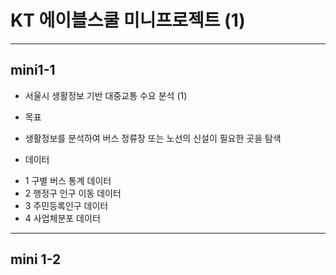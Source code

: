 # KT 에이블스쿨 미니프로젝트 (1)

---
## mini1-1

* 서울시 생활정보 기반 대중교통 수요 분석 (1)

* 목표
- 생활정보를 분석하여 버스 정류장 또는 노선의 신설이 필요한 곳을 탐색

* 데이터
- 1 구별 버스 통계 데이터
- 2 행정구 인구 이동 데이터
- 3 주민등록인구 데이터
- 4 사업체분포 데이터

---
## mini 1-2

